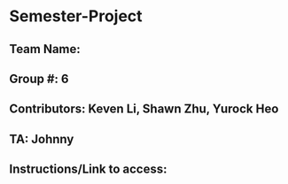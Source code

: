 # Semester-Project

## Team Name: 
## Group #: 6
## Contributors: Keven Li, Shawn Zhu, Yurock Heo
## TA: Johnny

## Instructions/Link to access: <insert here>
